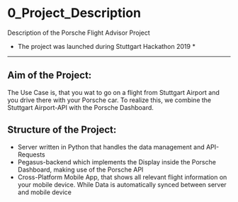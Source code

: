 # 0_Project_Description
Description of the Porsche Flight Advisor Project

*  The project was launched during Stuttgart Hackathon 2019  *

---------------------------------------------------------------------

## Aim of the Project:
The Use Case is, that you wat to go on a flight from Stuttgart Airport and you drive there with your Porsche car.
To realize this, we combine the Stuttgart Airport-API with the Porsche Dashboard.




## Structure of the Project:

- Server written in Python that handles the data management and API-Requests
- Pegasus-backend which implements the Display inside the Porsche Dashboard, making use of the Porsche API
- Cross-Platform Mobile App, that shows all relevant flight information on your mobile device. While Data is automatically synced between server and mobile device





